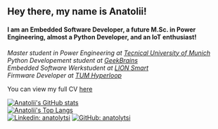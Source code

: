 <h2>Hey there, my name is Anatolii!</h2>

<h4>I am an Embedded Software Developer, a future M.Sc. in Power Engineering, almost a Python Developer, and an IoT enthusiast!</h4>

<p>
  <em>
    Master student in Power Engineering at <a href="https://www.tum.de/en/">Tecnical University of Munich</a>
    </br>
    Python Developement student at <a href="https://gb.ru/">GeekBrains</a>
    </br>
    Embedded Software Werkstudent at <a href="https://lionsmart.com/">LION Smart</a>
    </br>
    Firmware Developer at <a href="https://tumhyperloop.de/">TUM Hyperloop</a>
  </em>
</p>

<p>
  You can view my full CV <a href="https://anatolytsi.github.io/">here</a>
</p>

[![Anatolii's GitHub stats](https://github-readme-stats.vercel.app/api?username=anatolytsi&count_private=true&theme=buefy&hide=stars,issues&show_icons=true)](https://github.com/anatolytsi/)</br>
[![Anatolii's Top Langs](https://github-readme-stats.vercel.app/api/top-langs/?username=anatolytsi&exclude_repo=django_opt_tools_gb,basic_course_django_gb&hide=makefile&count_private=true&theme=buefy&show_icons=true&layout=compact)](https://github.com/anatolytsi/)</br>
[![Linkedin: anatolytsi](https://img.shields.io/badge/-anatolytsi-blue?style=flat-square&logo=Linkedin&logoColor=white&link=https://www.linkedin.com/in/anatolytsi/)](https://www.linkedin.com/in/anatolytsi/)
[![GitHub: anatolytsi](https://img.shields.io/github/followers/anatolytsi?label=follow&style=social)](https://github.com/anatolytsi)
